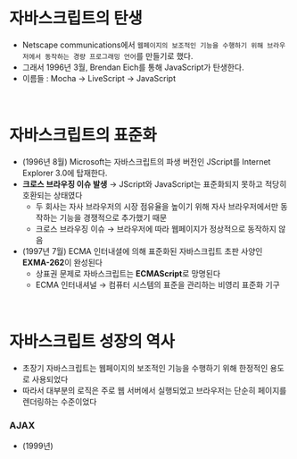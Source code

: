 # 자바스크립트의 탄생
- Netscape communications에서 `웹페이지의 보조적인 기능을 수행하기 위해 브라우저에서 동작하는 경량 프로그래밍 언어`를 만들기로 했다. 
- 그래서 1996년 3월, Brendan Eich를 통해 JavaScript가 탄생한다.
- 이름들 : Mocha &rarr; LiveScript &rarr; JavaScript
<br/>

# 자바스크립트의 표준화
- (1996년 8월) Microsoft는 자바스크립트의 파생 버전인 JScript를 Internet Explorer 3.0에 탑재한다.
- **크로스 브라우징 이슈 발생** &rarr; JScript와 JavaScript는 표준화되지 못하고 적당히 호환되는 상태였다
  - 두 회사는 자사 브라우저의 시장 점유율을 높이기 위해 자사 브라우저에서만 동작하는 기능을 경쟁적으로 추가했기 때문
  - 크로스 브라우징 이슈 &rarr; 브라우저에 따라 웹페이지가 정상적으로 동작하지 않음
- (1997년 7월) ECMA 인터내셜에 의해 표준화된 자바스크립트 초판 사양인 **EXMA-262**이 완성된다
  - 상표권 문제로 자바스크립트는 **ECMAScript**로 망명된다
  - ECMA 인터내셔널 &rarr; 컴퓨터 시스템의 표준을 관리하는 비영리 표준화 기구
<br/>

# 자바스크립트 성장의 역사
- 초장기 자바스크립트는 웹페이지의 보조적인 기능을 수행하기 위해 한정적인 용도로 사용되었다
- 따라서 대부분의 로직은 주로 웹 서버에서 실행되었고 브라우저는 단순히 페이지를 렌더링하는 수준이었다

### AJAX
- (1999년) 
